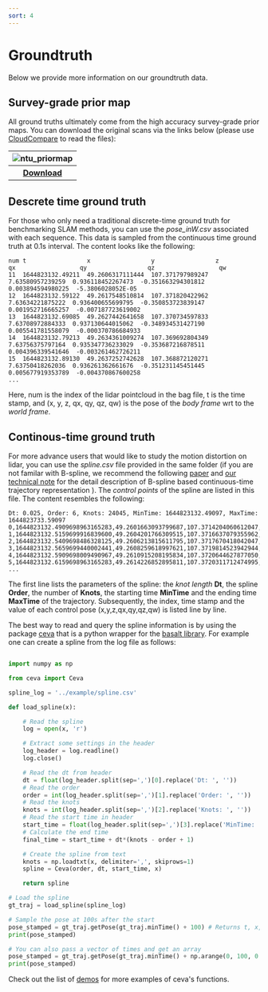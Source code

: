 ```yaml
---
sort: 4
---
```


# Groundtruth

Below we provide more information on our groundtruth data. 

## Survey-grade prior map

All ground truths ultimately come from the high accuracy survey-grade prior maps. You can download the original scans via the links below (please use [CloudCompare](https://www.cloudcompare.org/release/index.html#CloudCompare) to read the files):

<table>
  <tr>
    <th><img src="images/ntu_compressed.gif"  title="ntu_priormap" alt="ntu_priormap">  </th>
  </tr>
  <tr>
    <th> <a href=""> Download</a></th>
  </tr>
</table>



<!-- <a href=""> <img src="images/ntu.gif" title="ntu_priormap" alt="ntu_priormap"></a> -->

## Descrete time ground truth

For those who only need a traditional discrete-time ground truth for benchmarking SLAM methods, you can use the *pose_inW.csv* associated with each sequence. This data is sampled from the continuous time ground truth at 0.1s interval. The content looks like the following:

```
num	t                 x                 y                 z                 qx                  qy                 qz                  qw
11	1644823132.49211  49.2606317111444  107.371797989247  7.63580957239259  0.936118452267473  -0.351663294301812  0.003894594980225  -5.3806028052E-05
12	1644823132.59122  49.2617548510814  107.371820422962  7.63634221875222  0.936400655699795  -0.350853723839147  0.001952716665257  -0.007187723619002
13	1644823132.69085  49.2627442641658  107.370734597833  7.63708972884333  0.937130644015062  -0.348934531427190  0.005541781558079  -0.000370786684933
14	1644823132.79213  49.2634361009274  107.369692804349  7.63756375797164  0.935347736233029  -0.353687216878511  0.004396339541646  -0.003261462726211
15	1644823132.89130  49.2637252742628  107.368872120271  7.63750418262036  0.936261362661676  -0.351231145451445  0.005677919353789  -0.004370867600258
...
```

Here, num is the index of the lidar pointcloud in the bag file, t is the time stamp, and (x, y, z, qx, qy, qz, qw) is the pose of the *body frame* wrt to the *world frame*.

## Continous-time ground truth

For more advance users that would like to study the motion distortion on lidar, you can use the *spline.csv* file provided in the same folder (if you are not familar with B-spline, we recommend the following [paper](https://openaccess.thecvf.com/content_CVPR_2020/papers/Sommer_Efficient_Derivative_Computation_for_Cumulative_B-Splines_on_Lie_Groups_CVPR_2020_paper.pdf) and [our technical note](images/bspline_technical_note.pdf) for the detail description of B-spline based continuous-time trajectory representation
). The *control points* of the spline are listed in this file. The content resembles the following:

```
Dt: 0.025, Order: 6, Knots: 24045, MinTime: 1644823132.49097, MaxTime: 1644823733.59097
0,1644823132.4909698963165283,49.2601663093799687,107.3714204060612047,7.6355324272268943,0.9350584912955798,-0.3544839325422865,-0.0006156075556602,0.0025259558046850
1,1644823132.5159699916839600,49.2604201766309515,107.3716637079355962,7.6356371447402402,0.9379846150800922,-0.3462143713078067,0.0005065405451423,-0.0178945351900358
2,1644823132.5409698486328125,49.2606213815611795,107.3717670418042047,7.6358132610019718,0.9354176646728326,-0.3532940094282990,0.0080878815549711,0.0105698482512218
3,1644823132.5659699440002441,49.2608259618997621,107.3719814523942944,7.6359423034838736,0.9358444686488053,-0.3522668912610597,-0.0027447487380264,-0.0097792727269988
4,1644823132.5909698009490967,49.2610915208195834,107.3720644627877050,7.6360616461728057,0.9361526518581488,-0.3515835046668936,0.0011728044948194,-0.0024240863675093
5,1644823132.6159698963165283,49.2614226852895811,107.3720311712474995,7.6362061007328341,0.9359967890920514,-0.3519082642918072,-0.0015771747359690,-0.0082520816979596
...
```

The first line lists the parameters of the spline: the *knot length* **Dt**, the spline **Order**, the number of **Knots**, the starting time **MinTime** and the ending time **MaxTime** of the trajectory. Subsequently, the index, time stamp and the value of each control pose (x,y,z,qx,qy,qz,qw) is listed line by line.

The best way to read and query the spline information is by using the package [ceva](https://github.com/mcdviral/ceva) that is a python wrapper for the [basalt library](https://gitlab.com/VladyslavUsenko/basalt). For example one can create a spline from the log file as follows:

```python

import numpy as np

from ceva import Ceva

spline_log = '../example/spline.csv'

def load_spline(x):

    # Read the spline
    log = open(x, 'r')

    # Extract some settings in the header
    log_header = log.readline()
    log.close()

    # Read the dt from header
    dt = float(log_header.split(sep=',')[0].replace('Dt: ', ''))
    # Read the order
    order = int(log_header.split(sep=',')[1].replace('Order: ', ''))
    # Read the knots
    knots = int(log_header.split(sep=',')[2].replace('Knots: ', ''))
    # Read the start time in header
    start_time = float(log_header.split(sep=',')[3].replace('MinTime: ', ''))
    # Calculate the end time
    final_time = start_time + dt*(knots - order + 1)

    # Create the spline from text
    knots = np.loadtxt(x, delimiter=',', skiprows=1)
    spline = Ceva(order, dt, start_time, x)

    return spline

# Load the spline
gt_traj = load_spline(spline_log)

# Sample the pose at 100s after the start
pose_stamped = gt_traj.getPose(gt_traj.minTime() + 100) # Returns t, x, y, z, qx, qy, qz, qw
print(pose_stamped)

# You can also pass a vector of times and get an array
pose_stamped = gt_traj.getPose(gt_traj.minTime() + np.arange(0, 100, 0.1)) # Returns t, x, y, z, qx, qy, qz, qw
print(pose_stamped)

```

Check out the list of [demos](https://github.com/mcdviral/ceva/tree/master/scripts) for more examples of ceva's functions.
